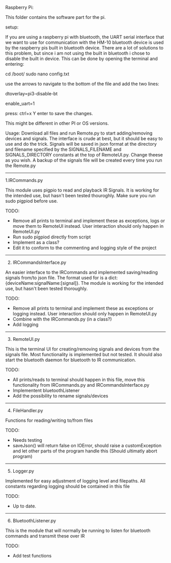Raspberry Pi:

This folder contains the software part for the pi.

setup:

If you are using a raspberry pi with bluetooth, the UART serial interface that we want to use for communication with the HM-10 bluetooth device is used by the raspberry pis built in bluetooth device. There are a lot of solutions to this problem, but since i am not using the built in bluetooth i chose to disable the built in device. This can be done by opening the terminal and entering:

cd /boot/
sudo nano config.txt

use the arrows to navigate to the bottom of the file and add the two lines:

dtoverlay=pi3-disable-bt

enable_uart=1

press:
ctrl+x
Y
enter
to save the changes.

This might be different in other PI or OS versions.

Usage:
Download all files and run Remote.py to start adding/removing devices and signals. The interface is crude at best, but it should be easy to use and do the trick. Signals will be saved in json format at the directory and filename specified by the SIGNALS_FILENAME and SIGNALS_DIRECTORY constants at the top of RemoteUI.py. Change theese as you wish. A backup of the signals file will be created every time you run the Remote.py

----------------------------------------------------------------------------
1.IRCommands.py

This module uses pigpio to read and playback IR Signals. It is working for the intended use, but hasn't been tested thouroghly. Make sure you run sudo pigpiod before use.

TODO:
- Remove all prints to terminal and implement these as exceptions, logs or move them to RemoteUI instead. User interaction should only happen in RemoteUI.py
- Run sudo pigpiod directly from script
- Implement as a class?
- Edit it to conform to the commenting and logging style of the project

----------------------------------------------------------------------------
2. IRCommandsInterface.py

An easier interface to the IRCommands and implemented saving/reading signals from/to json file. The format used for is a dict: {deviceName:signalName:[signal]}. The module is working for the intended use, but hasn't been tested thoroughly.

TODO:
- Remove all prints to terminal and implement these as exceptions or logging instead. User interaction should only happen in RemoteUI.py
- Combine with the IRCommands.py (in a class?)
- Add logging
----------------------------------------------------------------------------
3. RemoteUI.py

This is the terminal UI for creating/removing signals and devices from the signals file. Most functionality is implemented but not tested. It should also start the bluetooth daemon for bluetooth to IR communication.

TODO:
- All prints/reads to terminal should happen in this file, move this functionality from IRCommands.py and IRCommandsInterface.py
- Implementent bluetoothListener
- Add the possibility to rename signals/devices
----------------------------------------------------------------------------
4. FileHandler.py

Functions for reading/writing to/from files

TODO:
- Needs testing
- saveJson() will return false on IOError, should raise a customException and let other parts of the program handle this (Should ultimatly abort program)
----------------------------------------------------------------------------
5. Logger.py

Implemented for easy adjustment of logging level and filepaths. All constants regarding logging should be contained in this file

TODO:
- Up to date.
----------------------------------------------------------------------------
6. BluetoothListener.py

This is the module that will normally be running to listen for bluetooth commands and transmit these over IR

TODO:
- Add test functions
 